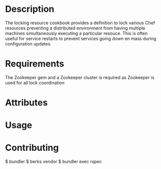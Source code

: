 Description
===========
The locking resource cookbook provides a definition to lock various Chef resources preventing a distributed environment from having multiple machines simultaneously executing a particular resouce. This is often useful for service restarts to prevent services going down en mass during configuration updates.

Requirements
============
The Zookeeper gem and a Zookeeper cluster is required as Zookeeper is used for all lock coordination

Attributes
==========


Usage
=====

Contributing
============
$ bundler
$ berks vendor
$ bundler exec rspec
